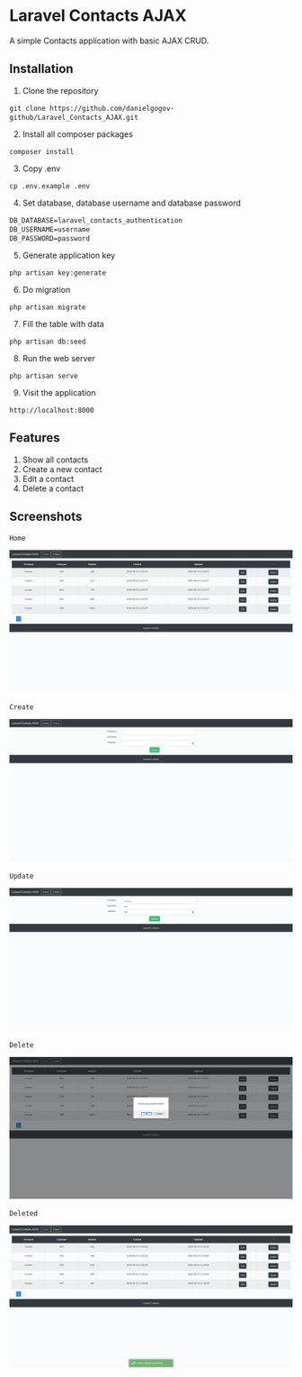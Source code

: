 # Laravel Contacts AJAX

A simple Contacts application with basic AJAX CRUD.

## Installation

01. Clone the repository
```
git clone https://github.com/danielgogov-github/Laravel_Contacts_AJAX.git
```

02. Install all composer packages
```
composer install
```

03. Copy .env
```
cp .env.example .env
```

04. Set database, database username and database password
```
DB_DATABASE=laravel_contacts_authentication
DB_USERNAME=username
DB_PASSWORD=password
```

05. Generate application key
```
php artisan key:generate
```

06. Do migration
```
php artisan migrate
```

07. Fill the table with data
```
php artisan db:seed
```

08. Run the web server
```
php artisan serve
```

09. Visit the application
```
http://localhost:8000
```

## Features

01. Show all contacts
02. Create a new contact
03. Edit a contact
04. Delete a contact

## Screenshots 

```
Home
```
![home](readme/home.png)

```
Create
```
![create](readme/create.png)

```
Update
```
![update](readme/update.png)

```
Delete
```
![delete](readme/delete.png)

```
Deleted
```
![deleted](readme/deleted.png)
